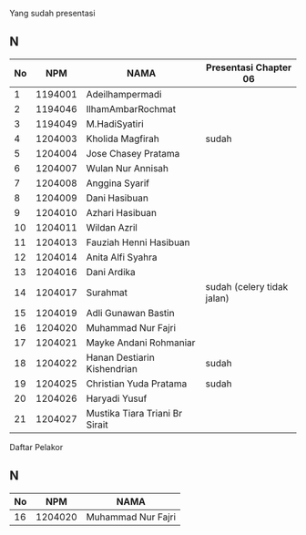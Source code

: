 
Yang sudah presentasi

## N
| No | NPM | NAMA | Presentasi Chapter 06 |
| -------- | -------- |-------- |-------- |
| 1 | 1194001 | Adeilhampermadi | |
| 2 | 1194046 | IlhamAmbarRochmat ||
| 3 | 1194049 | M.HadiSyatiri ||
| 4 | 1204003 | Kholida Magfirah  |sudah|
| 5 | 1204004 | Jose Chasey Pratama ||
| 6 | 1204007 | Wulan Nur Annisah  ||
| 7 | 1204008 | Anggina Syarif  ||
| 8 | 1204009 | Dani Hasibuan ||
| 9 | 1204010 | Azhari Hasibuan ||
| 10 | 1204011 | Wildan Azril ||
| 11 | 1204013 | Fauziah Henni Hasibuan ||
| 12 | 1204014 | Anita Alfi Syahra ||
| 13 | 1204016 | Dani Ardika  ||
| 14 | 1204017 | Surahmat   |sudah (celery tidak jalan)|
| 15 | 1204019 | Adli Gunawan Bastin  ||
| 16 | 1204020 | Muhammad Nur Fajri  ||
| 17 | 1204021 | Mayke Andani Rohmaniar  ||
| 18 | 1204022 | Hanan Destiarin Kishendrian  |sudah|
| 19 | 1204025 | Christian Yuda Pratama  |sudah|
| 20 | 1204026 | Haryadi Yusuf  ||
| 21 | 1204027 | Mustika Tiara Triani Br Sirait  ||

Daftar Pelakor 


## N
| No | NPM | NAMA |
| -------- | -------- |-------- |
| 16 | 1204020 | Muhammad Nur Fajri |












